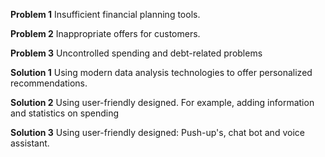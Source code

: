 **Problem 1**
Insufficient financial planning tools.

**Problem 2**
Inappropriate offers for customers.

**Problem 3**
Uncontrolled spending and debt-related problems


**Solution 1**
Using modern data analysis technologies to offer personalized recommendations.

**Solution 2**
Using user-friendly designed. For example, adding information and statistics on spending

**Solution 3**
Using user-friendly designed: Push-up's, chat bot and voice assistant.
